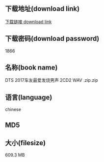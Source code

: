 ## 下载地址(download link)
[下载链接 download link](https://voluble-croquembouche-d321dc.netlify.app/?s=DTS+2017%E8%BD%A6%E5%8F%8B%E6%9C%80%E7%88%B1%E5%8F%91%E7%83%A7%E7%94%B7%E5%A3%B0+2CD2+WAV+.zip)

## 下载密码(download password)
1866

## 名称(book name)
DTS 2017车友最爱发烧男声 2CD2 WAV .zip.zip

## 语言(language)
chinese

## MD5


## 大小(filesize)
609.3 MB
